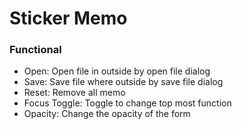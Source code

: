 # Sticker Memo

### Functional
- Open: Open file in outside by open file dialog
- Save: Save file where outside by save file dialog
- Reset: Remove all memo
- Focus Toggle: Toggle to change top most function
- Opacity: Change the opacity of the form
